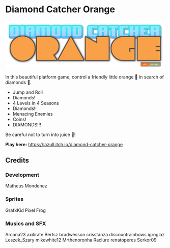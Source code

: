 # Diamond Catcher Orange

![Diamond Catcher Orange](/assets/ui/logo.png "Diamond Catcher Orange")

 In this beautiful platform game, control a friendly little orange 🍊 in search of diamonds 💎.

- Jump and Roll
- Diamonds!
- 4 Levels in 4 Seasons
- Diamonds!!
- Menacing Enemies
- Coins!
- DIAMONDS!!!

Be careful not to turn into juice 🧃!

**Play here:**
https://lazull.itch.io/diamond-catcher-orange

## Credits

### Development
Matheus Mondenez

### Sprites
GrafxKid
Pixel Frog

### Musics and SFX
Arcana23
axilirate
Bertsz
bradwesson
crisstanza
discountrainbows
igroglaz
Leszek_Szary
mikewhite12
Mrthenoronha
Raclure
renatoperes
Serkor09
